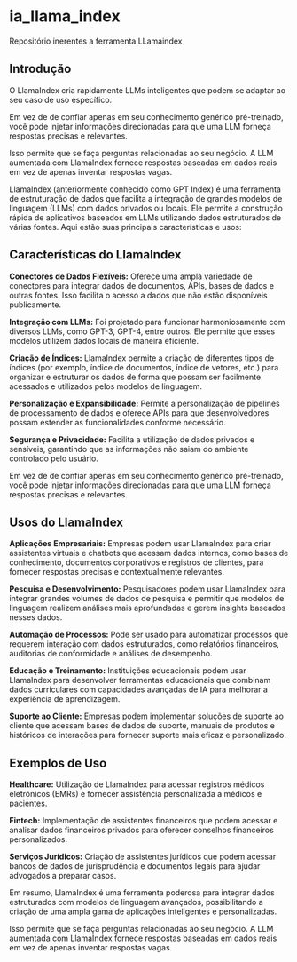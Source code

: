 # ia_llama_index
Repositório inerentes a ferramenta LLamaindex

## Introdução
>
O LlamaIndex cria rapidamente LLMs inteligentes que podem se adaptar ao seu caso de uso específico. 
>
>
Em vez de de confiar apenas em seu conhecimento genérico pré-treinado, você pode injetar informações direcionadas para que
uma LLM forneça respostas precisas e relevantes.
>
>
Isso  permite  que se faça perguntas relacionadas ao seu negócio. A LLM aumentada com LlamaIndex fornece respostas baseadas em dados reais em vez de apenas inventar respostas vagas. 
>
>
LlamaIndex (anteriormente conhecido como GPT Index) é uma ferramenta de estruturação de dados que facilita a integração de grandes modelos de linguagem (LLMs) com dados privados ou locais. Ele permite a construção rápida de aplicativos baseados em LLMs utilizando dados estruturados de várias fontes. Aqui estão suas principais características e usos:
>
>
## Características do LlamaIndex

**Conectores de Dados Flexíveis:** Oferece uma ampla variedade de conectores para integrar dados de documentos, APIs, bases de dados e outras fontes. Isso facilita o acesso a dados que não estão disponíveis publicamente.

**Integração com LLMs:** Foi projetado para funcionar harmoniosamente com diversos LLMs, como GPT-3, GPT-4, entre outros. Ele permite que esses modelos utilizem dados locais de maneira eficiente.

**Criação de Índices:** LlamaIndex permite a criação de diferentes tipos de índices (por exemplo, índice de documentos, índice de vetores, etc.) para organizar e estruturar os dados de forma que possam ser facilmente acessados e utilizados pelos modelos de linguagem.

**Personalização e Expansibilidade:** Permite a personalização de pipelines de processamento de dados e oferece APIs para que desenvolvedores possam estender as funcionalidades conforme necessário.

**Segurança e Privacidade:** Facilita a utilização de dados privados e sensíveis, garantindo que as informações não saiam do ambiente controlado pelo usuário.
> 
>
>

Em vez de de confiar apenas em seu conhecimento genérico pré-treinado, você pode injetar informações direcionadas para que
uma LLM forneça respostas precisas e relevantes.
>

## Usos do LlamaIndex 
>
**Aplicações Empresariais:** Empresas podem usar LlamaIndex para criar assistentes virtuais e chatbots que acessam dados internos, como bases de conhecimento, documentos corporativos e registros de clientes, para fornecer respostas precisas e contextualmente relevantes.

**Pesquisa e Desenvolvimento:** Pesquisadores podem usar LlamaIndex para integrar grandes volumes de dados de pesquisa e permitir que modelos de linguagem realizem análises mais aprofundadas e gerem insights baseados nesses dados.

**Automação de Processos:** Pode ser usado para automatizar processos que requerem interação com dados estruturados, como relatórios financeiros, auditorias de conformidade e análises de desempenho.

**Educação e Treinamento:** Instituições educacionais podem usar LlamaIndex para desenvolver ferramentas educacionais que combinam dados curriculares com capacidades avançadas de IA para melhorar a experiência de aprendizagem.

**Suporte ao Cliente:** Empresas podem implementar soluções de suporte ao cliente que acessam bases de dados de suporte, manuais de produtos e históricos de interações para fornecer suporte mais eficaz e personalizado.
>

## Exemplos de Uso
>
**Healthcare:** Utilização de LlamaIndex para acessar registros médicos eletrônicos (EMRs) e fornecer assistência personalizada a médicos e pacientes.
>
>
**Fintech:** Implementação de assistentes financeiros que podem acessar e analisar dados financeiros privados para oferecer conselhos financeiros personalizados.
>
>
**Serviços Jurídicos:** Criação de assistentes jurídicos que podem acessar bancos de dados de jurisprudência e documentos legais para ajudar advogados a preparar casos.
>
>
Em resumo, LlamaIndex é uma ferramenta poderosa para integrar dados estruturados com modelos de linguagem avançados, possibilitando a criação de uma ampla gama de aplicações inteligentes e personalizadas.
>
>
Isso  permite  que se faça perguntas relacionadas ao seu negócio. A LLM aumentada com LlamaIndex fornece respostas baseadas em dados reais em vez de apenas inventar respostas vagas. 
>
